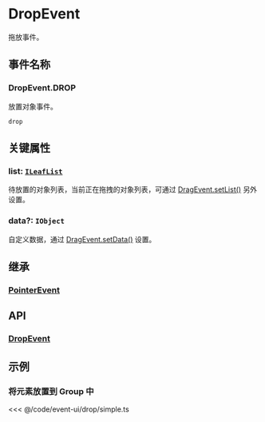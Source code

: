 # DropEvent

拖放事件。

## 事件名称

### DropEvent.DROP

放置对象事件。

`drop`

## 关键属性

### list: [`ILeafList`](/api/interfaces/ILeafList.md)

待放置的对象列表，当前正在拖拽的对象列表，可通过 [DragEvent.setList()](./Drag.md#静态方法) 另外设置。

### data?: `IObject`

自定义数据，通过 [DragEvent.setData()](./Drag.md#静态方法) 设置。

## 继承

### [PointerEvent](./Pointer)

## API

### [DropEvent](/api/classes/DropEvent.md)

## 示例

### 将元素放置到 Group 中

<<< @/code/event-ui/drop/simple.ts
